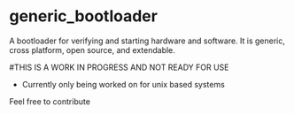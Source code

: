 # generic_bootloader
A bootloader for verifying and starting hardware and software.  It is generic, cross platform, open source, and extendable.

#THIS IS A WORK IN PROGRESS AND NOT READY FOR USE

* Currently only being worked on for unix based systems

Feel free to contribute
